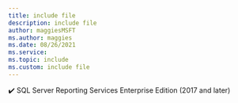 ```yaml
---
title: include file
description: include file
author: maggiesMSFT
ms.author: maggies
ms.date: 08/26/2021
ms.service:
ms.topic: include
ms.custom: include file
---
```



✔️&nbsp;SQL&nbsp;Server&nbsp;Reporting&nbsp;Services Enterprise Edition (2017 and later)